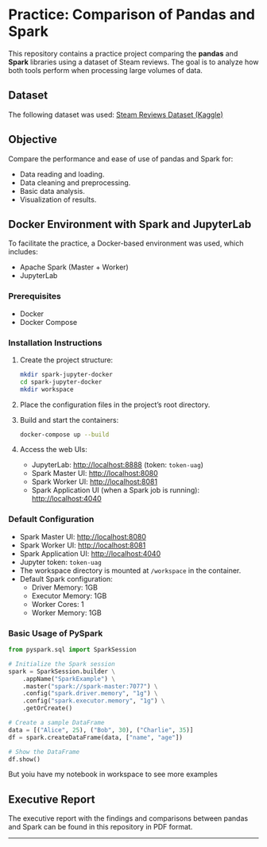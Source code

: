 # Practice: Comparison of Pandas and Spark

This repository contains a practice project comparing the **pandas** and **Spark** libraries using a dataset of Steam reviews. The goal is to analyze how both tools perform when processing large volumes of data.

## Dataset

The following dataset was used: [Steam Reviews Dataset (Kaggle)](https://www.kaggle.com/datasets/forgemaster/steam-reviews-dataset)

## Objective

Compare the performance and ease of use of pandas and Spark for:

- Data reading and loading.
- Data cleaning and preprocessing.
- Basic data analysis.
- Visualization of results.

## Docker Environment with Spark and JupyterLab

To facilitate the practice, a Docker-based environment was used, which includes:

- Apache Spark (Master + Worker)
- JupyterLab

### Prerequisites

- Docker
- Docker Compose

### Installation Instructions

1. Create the project structure:

   ```bash
   mkdir spark-jupyter-docker
   cd spark-jupyter-docker
   mkdir workspace
   ```

2. Place the configuration files in the project’s root directory.

3. Build and start the containers:

   ```bash
   docker-compose up --build
   ```

4. Access the web UIs:
   - JupyterLab: [http://localhost:8888](http://localhost:8888) (token: `token-uag`)
   - Spark Master UI: [http://localhost:8080](http://localhost:8080)
   - Spark Worker UI: [http://localhost:8081](http://localhost:8081)
   - Spark Application UI (when a Spark job is running): [http://localhost:4040](http://localhost:4040)

### Default Configuration

- Spark Master UI: [http://localhost:8080](http://localhost:8080)
- Spark Worker UI: [http://localhost:8081](http://localhost:8081)
- Spark Application UI: [http://localhost:4040](http://localhost:4040)
- Jupyter token: `token-uag`
- The workspace directory is mounted at `/workspace` in the container.
- Default Spark configuration:
  - Driver Memory: 1GB
  - Executor Memory: 1GB
  - Worker Cores: 1
  - Worker Memory: 1GB

### Basic Usage of PySpark

```python
from pyspark.sql import SparkSession

# Initialize the Spark session
spark = SparkSession.builder \
    .appName("SparkExample") \
    .master("spark://spark-master:7077") \
    .config("spark.driver.memory", "1g") \
    .config("spark.executor.memory", "1g") \
    .getOrCreate()

# Create a sample DataFrame
data = [("Alice", 25), ("Bob", 30), ("Charlie", 35)]
df = spark.createDataFrame(data, ["name", "age"])

# Show the DataFrame
df.show()
```
But yoiu have my notebook in workspace to see more examples

## Executive Report

The executive report with the findings and comparisons between pandas and Spark can be found in this repository in PDF format.

---
